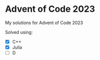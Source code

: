# Advent of Code 2023
My solutions for Advent of Code 2023

Solved using:

- [x] C++
- [x] Julia
- [ ] D
